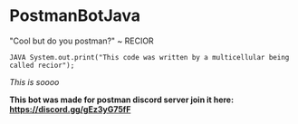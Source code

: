 # PostmanBotJava

"Cool but do you postman?" ~ RECIOR

`JAVA System.out.print("This code was written by a multicellular being called recior");`

_This is soooo_

**This bot was made for postman discord server join it here: https://discord.gg/gEz3yG75fF**
